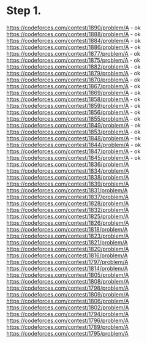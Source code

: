 # Step 1.
https://codeforces.com/contest/1890/problem/A - ok  
https://codeforces.com/contest/1888/problem/A - ok  
https://codeforces.com/contest/1884/problem/A - ok  
https://codeforces.com/contest/1886/problem/A - ok
https://codeforces.com/contest/1877/problem/A - ok   
https://codeforces.com/contest/1875/problem/A - ok  
https://codeforces.com/contest/1882/problem/A - ok   
https://codeforces.com/contest/1879/problem/A - ok   
https://codeforces.com/contest/1870/problem/A - ok
https://codeforces.com/contest/1867/problem/A - ok
https://codeforces.com/contest/1869/problem/A - ok
https://codeforces.com/contest/1858/problem/A - ok 
https://codeforces.com/contest/1859/problem/A - ok
https://codeforces.com/contest/1856/problem/A - ok 
https://codeforces.com/contest/1855/problem/A - ok 
https://codeforces.com/contest/1849/problem/A - ok 
https://codeforces.com/contest/1853/problem/A - ok 
https://codeforces.com/contest/1848/problem/A - ok
https://codeforces.com/contest/1844/problem/A - ok 
https://codeforces.com/contest/1847/problem/A - ok 
https://codeforces.com/contest/1845/problem/A - ok 
https://codeforces.com/contest/1836/problem/A  
https://codeforces.com/contest/1834/problem/A  
https://codeforces.com/contest/1838/problem/A  
https://codeforces.com/contest/1839/problem/A  
https://codeforces.com/contest/1831/problem/A  
https://codeforces.com/contest/1837/problem/A  
https://codeforces.com/contest/1828/problem/A  
https://codeforces.com/contest/1832/problem/A  
https://codeforces.com/contest/1825/problem/A  
https://codeforces.com/contest/1826/problem/A  
https://codeforces.com/contest/1818/problem/A  
https://codeforces.com/contest/1823/problem/A  
https://codeforces.com/contest/1821/problem/A  
https://codeforces.com/contest/1820/problem/A  
https://codeforces.com/contest/1816/problem/A  
https://codeforces.com/contest/1797/problem/A  
https://codeforces.com/contest/1814/problem/A  
https://codeforces.com/contest/1805/problem/A  
https://codeforces.com/contest/1808/problem/A  
https://codeforces.com/contest/1798/problem/A  
https://codeforces.com/contest/1809/problem/A  
https://codeforces.com/contest/1806/problem/A  
https://codeforces.com/contest/1802/problem/A  
https://codeforces.com/contest/1794/problem/A  
https://codeforces.com/contest/1796/problem/A  
https://codeforces.com/contest/1789/problem/A  
https://codeforces.com/contest/1795/problem/A  
